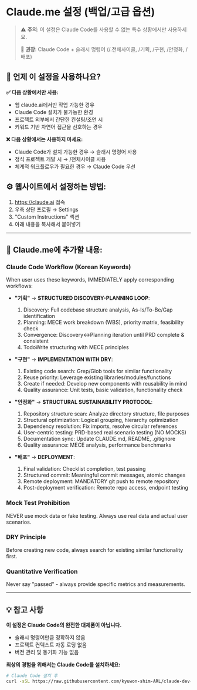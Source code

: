 <!--
@meta
id: document_20250905_1110_claude-me-settings-minimal
type: document
scope: operational
status: archived
created: 2025-09-05
updated: 2025-09-05
tags: claude-me-settings-minimal.md, settings, claude, projects, tutorials
related: 
-->

# Claude.me 설정 (백업/고급 옵션)

> ⚠️ **주의**: 이 설정은 Claude Code를 사용할 수 없는 특수 상황에서만 사용하세요.
> 
> 🎯 **권장**: Claude Code + 슬래시 명령어 (/.전체사이클, /기획, /구현, /안정화, /배포)

## 🔧 언제 이 설정을 사용하나요?

**✅ 다음 상황에서만 사용:**
- 웹 claude.ai에서만 작업 가능한 경우
- Claude Code 설치가 불가능한 환경
- 프로젝트 외부에서 간단한 컨설팅/조언 시
- 키워드 기반 자연어 접근을 선호하는 경우

**❌ 다음 상황에서는 사용하지 마세요:**
- Claude Code가 설치 가능한 경우 → 슬래시 명령어 사용
- 정식 프로젝트 개발 시 → /전체사이클 사용
- 체계적 워크플로우가 필요한 경우 → Claude Code 우선

## ⚙️ 웹사이트에서 설정하는 방법:

1. https://claude.ai 접속
2. 우측 상단 프로필 → Settings
3. "Custom Instructions" 섹션
4. 아래 내용을 복사해서 붙여넣기

---

## 📝 Claude.me에 추가할 내용:

### Claude Code Workflow (Korean Keywords)
When user uses these keywords, IMMEDIATELY apply corresponding workflows:

- **"기획"** → **STRUCTURED DISCOVERY-PLANNING LOOP**:
  1. Discovery: Full codebase structure analysis, As-Is/To-Be/Gap identification
  2. Planning: MECE work breakdown (WBS), priority matrix, feasibility check
  3. Convergence: Discovery↔Planning iteration until PRD complete & consistent
  4. TodoWrite structuring with MECE principles

- **"구현"** → **IMPLEMENTATION WITH DRY**:
  1. Existing code search: Grep/Glob tools for similar functionality
  2. Reuse priority: Leverage existing libraries/modules/functions
  3. Create if needed: Develop new components with reusability in mind
  4. Quality assurance: Unit tests, basic validation, functionality check

- **"안정화"** → **STRUCTURAL SUSTAINABILITY PROTOCOL**:
  1. Repository structure scan: Analyze directory structure, file purposes
  2. Structural optimization: Logical grouping, hierarchy optimization
  3. Dependency resolution: Fix imports, resolve circular references
  4. User-centric testing: PRD-based real scenario testing (NO MOCKS)
  5. Documentation sync: Update CLAUDE.md, README, .gitignore
  6. Quality assurance: MECE analysis, performance benchmarks

- **"배포"** → **DEPLOYMENT**:
  1. Final validation: Checklist completion, test passing
  2. Structured commit: Meaningful commit messages, atomic changes
  3. Remote deployment: MANDATORY git push to remote repository
  4. Post-deployment verification: Remote repo access, endpoint testing

### Mock Test Prohibition
NEVER use mock data or fake testing. Always use real data and actual user scenarios.

### DRY Principle
Before creating new code, always search for existing similar functionality first.

### Quantitative Verification
Never say "passed" - always provide specific metrics and measurements.

---

## 💡 참고 사항

**이 설정은 Claude Code의 완전한 대체품이 아닙니다.**
- 슬래시 명령어만큼 정확하지 않음
- 프로젝트 컨텍스트 자동 로딩 없음
- 버전 관리 및 동기화 기능 없음

**최상의 경험을 위해서는 Claude Code를 설치하세요:**
```bash
# Claude Code 설치 후
curl -sSL https://raw.githubusercontent.com/kyuwon-shim-ARL/claude-dev-kit/main/init.sh | bash
```